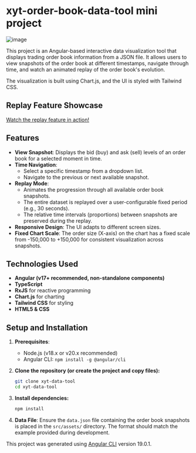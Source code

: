 # xyt-order-book-data-tool mini project
![image](https://github.com/user-attachments/assets/f2213d34-fd68-44df-993d-8d2912ea5865)

This project is an Angular-based interactive data visualization tool that displays trading order book information from a JSON file. It allows users to view snapshots of the order book at different timestamps, navigate through time, and watch an animated replay of the order book's evolution.

The visualization is built using Chart.js, and the UI is styled with Tailwind CSS.


## Replay Feature Showcase

[Watch the replay feature in action!](https://youtu.be/Ge8yi3SzBX8)

## Features

*   **View Snapshot**: Displays the bid (buy) and ask (sell) levels of an order book for a selected moment in time.
*   **Time Navigation**:
    *   Select a specific timestamp from a dropdown list.
    *   Navigate to the previous or next available snapshot.
*   **Replay Mode**:
    *   Animates the progression through all available order book snapshots.
    *   The entire dataset is replayed over a user-configurable fixed period (e.g., 30 seconds).
    *   The relative time intervals (proportions) between snapshots are preserved during the replay.
*   **Responsive Design**: The UI adapts to different screen sizes.
*   **Fixed Chart Scale**: The order size (X-axis) on the chart has a fixed scale from -150,000 to +150,000 for consistent visualization across snapshots.

## Technologies Used

*   **Angular (v17+ recommended, non-standalone components)**
*   **TypeScript**
*   **RxJS** for reactive programming
*   **Chart.js** for charting
*   **Tailwind CSS** for styling
*   **HTML5 & CSS**

## Setup and Installation

1.  **Prerequisites**:
    *   Node.js (v18.x or v20.x recommended)
    *   Angular CLI: `npm install -g @angular/cli`

2.  **Clone the repository (or create the project and copy files):**
    ```bash
    git clone xyt-data-tool
    cd xyt-data-tool
    ```

3.  **Install dependencies:**
    ```bash
    npm install
    ```

4.  **Data File**:
    Ensure the `data.json` file containing the order book snapshots is placed in the `src/assets/` directory. The format should match the example provided during development.


This project was generated using [Angular CLI](https://github.com/angular/angular-cli) version 19.0.1.
